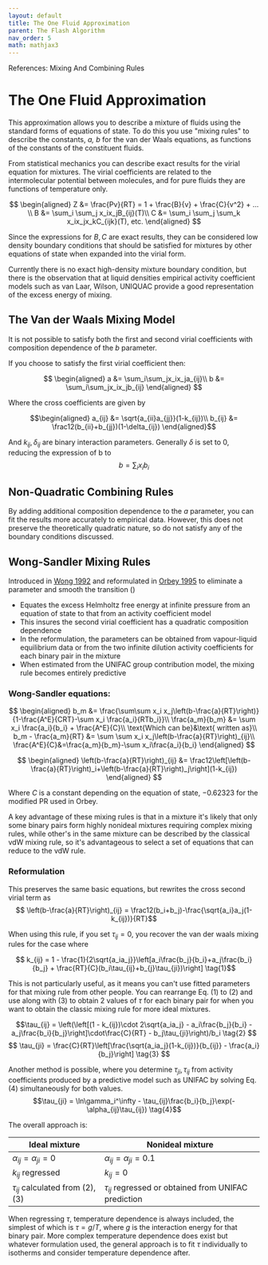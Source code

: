 ```yaml
---
layout: default
title: The One Fluid Approximation
parent: The Flash Algorithm
nav_order: 5
math: mathjax3
---
```

References: Mixing And Combining Rules

# The One Fluid Approximation

This approximation allows you to describe a mixture of fluids using the standard forms of equations of state. To do this you use "mixing rules" to describe the constants, *a, b* for the van der Waals equations, as functions of the constants of the constituent fluids.

From statistical mechanics you can describe exact results for the virial equation for mixtures. The virial coefficients are related to the intermolecular potential between molecules, and for pure fluids they are functions of temperature only.

$$ \begin{aligned}
Z &= \frac{Pv}{RT} = 1 + \frac{B}{v} + \frac{C}{v^2} + ... \\
B &= \sum_i \sum_j x_ix_jB_{ij}(T)\\
C &= \sum_i \sum_j \sum_k x_ix_jx_kC_{ijk}(T), etc.
\end{aligned} $$

Since the expressions for $B, C$ are exact results, they can be considered low density boundary conditions that should be satisfied for mixtures by other equations of state when expanded into the virial form.

Currently there is no exact high-density mixture boundary condition, but there is the observation that at liquid densities empirical activity coefficient models such as van Laar, Wilson, UNIQUAC provide a good representation of the excess energy of mixing.


## The Van der Waals Mixing Model

It is not possible to satisfy both the first and second virial coefficients with composition dependence of the $b$ parameter.

If you choose to satisfy the first virial coefficient then:


$$ \begin{aligned}
a &= \sum_i\sum_jx_ix_ja_{ij}\\
b &= \sum_i\sum_jx_ix_jb_{ij}
\end{aligned} $$


Where the cross coefficients are given by


$$\begin{aligned}
a_{ij} &= \sqrt{a_{ii}a_{jj}}(1-k_{ij})\\
b_{ij} &= \frac12(b_{ii}+b_{jj})(1-\delta_{ij})
\end{aligned}$$


And $k_{ij}, \delta_{ij}$ are binary interaction parameters. Generally $\delta$ is set to 0, reducing the expression of b to
$$b = \sum_i x_i b_i$$

## Non-Quadratic Combining Rules

By adding additional composition dependence to the $a$ parameter, you can fit the results more accurately to empirical data. However, this does not preserve the theoretically quadratic nature, so do not satisfy any of the boundary conditions discussed.

## Wong-Sandler Mixing Rules

Introduced in [Wong 1992](https://doi.org/10.1002/aic.690380505) and reformulated in [Orbey 1995](https://doi.org/10.1002/aic.690410325) to eliminate a parameter and smooth the transition
()

- Equates the excess Helmholtz free energy at infinite pressure from an equation of state to that from an activity coefficient model
- This insures the second virial coefficient has a quadratic composition dependence
- In the reformulation, the parameters can be obtained from vapour-liquid equilibrium data or from the two infinite dilution activity coefficients for each binary pair in the mixture
- When estimated from the UNIFAC group contribution model, the mixing rule becomes entirely predictive

### Wong-Sandler equations:

$$
\begin{aligned}
b_m &= \frac{\sum\sum x_i x_j\left(b-\frac{a}{RT}\right)}{1-\frac{A^E}{CRT}-\sum x_i \frac{a_i}{RTb_i}}\\
\frac{a_m}{b_m} &= \sum x_i \frac{a_i}{b_i} + \frac{A^E}{C}\\
\text{Which can be}&\text{ written as}\\
b_m - \frac{a_m}{RT} &= \sum \sum x_i x_j\left(b-\frac{a}{RT}\right)_{ij}\\
\frac{A^E}{C}&=\frac{a_m}{b_m}-\sum x_i\frac{a_i}{b_i}
\end{aligned}
$$

$$
\begin{aligned}
\left(b-\frac{a}{RT}\right)_{ij} &= \frac12\left[\left(b-\frac{a}{RT}\right)_i+\left(b-\frac{a}{RT}\right)_j\right](1-k_{ij})
\end{aligned}
$$

Where $C$ is a constant depending on the equation of state, $-0.62323$ for the modified PR used in Orbey.

A key advantage of these mixing rules is that in a mixture it's likely that only some binary pairs form highly nonideal mixtures requiring complex mixing rules, while other's in the same mixture can be described by the classical vdW mixing rule, so it's advantageous to select a set of equations that can reduce to the vdW rule.

### Reformulation
This preserves the same basic equations, but rewrites the cross second virial term as
$$
\left(b-\frac{a}{RT}\right)_{ij} = \frac12(b_i+b_j)-\frac{\sqrt{a_i}a_j(1-k_{ij})}{RT}$$

When using this rule, if you set $\tau_{ij}=0$, you recover the van der waals mixing rules for the case where 

$$ k_{ij} = 1 - \frac{1}{2\sqrt{a_ia_j}}\left[a_i\frac{b_j}{b_i}+a_j\frac{b_i}{b_j} + \frac{RT}{C}(b_i\tau_{ij}+b_{j}\tau_{ji})\right] \tag{1}$$

This is not particularly useful, as it means you can't use fitted parameters for that mixing rule from other people. You can rearrange Eq. (1) to (2) and use along with (3) to obtain 2 values of $\tau$ for each binary pair for when you want to obtain the classic mixing rule for more ideal mixtures.

$$\tau_{ij} = \left(\left[(1 - k_{ij})\cdot 2\sqrt{a_ia_j} - a_i\frac{b_j}{b_i} - a_j\frac{b_i}{b_j}\right]\cdot\frac{C}{RT} - b_j\tau_{ji}\right)/b_i \tag{2} $$
$$ \tau_{ji} = \frac{C}{RT}\left[\frac{\sqrt{a_ia_j}(1-k_{ij})}{b_{ij}} - \frac{a_i}{b_j}\right] \tag{3} $$

Another method is possible, where you determine $\tau_{ji}, \tau_{ij}$ from activity coefficients produced by a predictive model such as UNIFAC by solving Eq. (4) simultaneously for both values.
$$\tau_{ji} = \ln\gamma_i^\infty - \tau_{ij}\frac{b_i}{b_j}\exp(-\alpha_{ij}\tau_{ij}) \tag{4}$$

The overall approach is:


| Ideal mixture                        | Nonideal mixture                                         |
|--------------------------------------|----------------------------------------------------------|
| $\alpha_{ij} = \alpha_{ji} = 0$      | $\alpha_{ij} = \alpha_{ji} = 0.1$                        |
| $k_{ij}$ regressed                   | $k_{ij} = 0$                                             |
| $\tau_{ij}$ calculated from (2), (3) | $\tau_{ij}$ regressed or obtained from UNIFAC prediction |


When regressing $\tau$, temperature dependence is always included, the simplest of which is $\tau = g/T$, where $g$ is the interaction energy for that binary pair.
More complex temperature dependence does exist but whatever formulation used, the general approach is to fit $\tau$ individually to isotherms and consider temperature dependence after.



